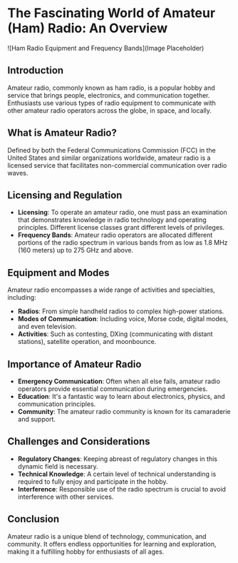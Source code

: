 # The Fascinating World of Amateur (Ham) Radio: An Overview

![Ham Radio Equipment and Frequency Bands](Image Placeholder)

## Introduction

Amateur radio, commonly known as ham radio, is a popular hobby and service that brings people, electronics, and communication together. Enthusiasts use various types of radio equipment to communicate with other amateur radio operators across the globe, in space, and locally.

## What is Amateur Radio?

Defined by both the Federal Communications Commission (FCC) in the United States and similar organizations worldwide, amateur radio is a licensed service that facilitates non-commercial communication over radio waves.

## Licensing and Regulation

- **Licensing**: To operate an amateur radio, one must pass an examination that demonstrates knowledge in radio technology and operating principles. Different license classes grant different levels of privileges.
- **Frequency Bands**: Amateur radio operators are allocated different portions of the radio spectrum in various bands from as low as 1.8 MHz (160 meters) up to 275 GHz and above.

## Equipment and Modes

Amateur radio encompasses a wide range of activities and specialties, including:

- **Radios**: From simple handheld radios to complex high-power stations.
- **Modes of Communication**: Including voice, Morse code, digital modes, and even television.
- **Activities**: Such as contesting, DXing (communicating with distant stations), satellite operation, and moonbounce.

## Importance of Amateur Radio

- **Emergency Communication**: Often when all else fails, amateur radio operators provide essential communication during emergencies.
- **Education**: It's a fantastic way to learn about electronics, physics, and communication principles.
- **Community**: The amateur radio community is known for its camaraderie and support.

## Challenges and Considerations

- **Regulatory Changes**: Keeping abreast of regulatory changes in this dynamic field is necessary.
- **Technical Knowledge**: A certain level of technical understanding is required to fully enjoy and participate in the hobby.
- **Interference**: Responsible use of the radio spectrum is crucial to avoid interference with other services.

## Conclusion

Amateur radio is a unique blend of technology, communication, and community. It offers endless opportunities for learning and exploration, making it a fulfilling hobby for enthusiasts of all ages.
